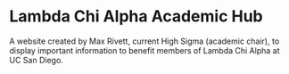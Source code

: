 # Lambda Chi Alpha Academic Hub

A website created by Max Rivett, current High Sigma (academic chair), to display important information to benefit members of Lambda Chi Alpha at UC San Diego.

